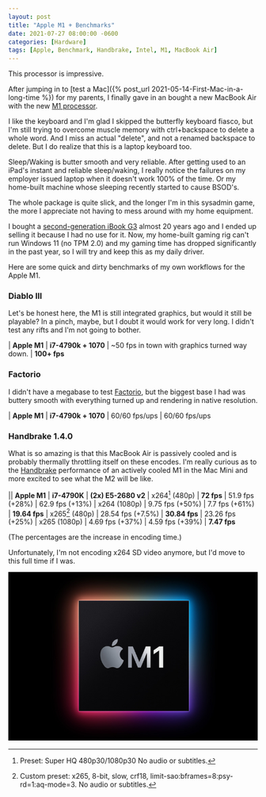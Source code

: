 ```yaml
---
layout: post
title: "Apple M1 + Benchmarks"
date: 2021-07-27 08:00:00 -0600
categories: [Hardware]
tags: [Apple, Benchmark, Handbrake, Intel, M1, MacBook Air]
---
```


This processor is impressive.

After jumping in to [test a Mac]({% post_url 2021-05-14-First-Mac-in-a-long-time %}) for my parents, I finally gave in an bought a new MacBook Air with the new [M1 processor](https://infogalactic.com/info/Apple_M1).

I like the keyboard and I'm glad I skipped the butterfly keyboard fiasco, but I'm still trying to overcome muscle memory with ctrl+backspace to delete a whole word. And I miss an actual "delete", and not a renamed backspace to delete. But I do realize that this is a laptop keyboard too.

Sleep/Waking is butter smooth and very reliable. After getting used to an iPad's instant and reliable sleep/waking, I really notice the failures on my employer issued laptop when it doesn't work 100% of the time. Or my home-built machine whose sleeping recently started to cause BSOD's.

The whole package is quite slick, and the longer I'm in this sysadmin game, the more I appreciate not having to mess around with my home equipment.

I bought a [second-generation iBook G3](https://en.wikipedia.org/wiki/IBook#iBook_G3_Dual_USB_(%22Snow%22)) almost 20 years ago and I ended up selling it because I had no use for it. Now, my home-built gaming rig can't run Windows 11 (no TPM 2.0) and my gaming time has dropped significantly in the past year, so I will try and keep this as my daily driver.

Here are some quick and dirty benchmarks of my own workflows for the Apple M1.

### Diablo III

Let's be honest here, the M1 is still integrated graphics, but would it still be playable? In a pinch, maybe, but I doubt it would work for very long. I didn't test any rifts and I'm not going to bother.

| **Apple M1** | **i7-4790k + 1070**
| ~50 fps in town with graphics turned way down. | **100+ fps**

### Factorio

I didn't have a megabase to test [Factorio](https://www.factorio.com), but the biggest base I had was buttery smooth with everything turned up and rendering in native resolution.

| **Apple M1** | **i7-4790k + 1070**
| 60/60 fps/ups | 60/60 fps/ups

### Handbrake 1.4.0

What is so amazing is that this MacBook Air is passively cooled and is probably thermally throttling itself on these encodes. I'm really curious as to the [Handbrake](https://handbrake.fr) performance of an actively cooled M1 in the Mac Mini and more excited to see what the M2 will be like.

|| **Apple M1** | **i7-4790K** | **(2x) E5-2680 v2**
| x264[^1] (480p) | **72 fps** | 51.9 fps (+28%) | 62.9 fps (+13%)
| x264 (1080p) | 9.75 fps (+50%) | 7.7 fps (+61%) | **19.64 fps**
| x265[^2] (480p) | 28.54 fps (+7.5%) | **30.84 fps** | 23.26 fps (+25%)
| x265 (1080p) | 4.69 fps (+37%) | 4.59 fps (+39%) | **7.47 fps**

(The percentages are the increase in encoding time.)

Unfortunately, I'm not encoding x264 SD video anymore, but I'd move to this full time if I was.

[![Apple M1 logo](/assets/2021/07/apple-m1-logo.jpg)](https://www.apple.com/newsroom/2020/11/apple-unleashes-m1/)

[^1]: Preset: Super HQ 480p30/1080p30 No audio or subtitles.
[^2]: Custom preset: x265, 8-bit, slow, crf18, limit-sao:bframes=8:psy-rd=1:aq-mode=3. No audio or subtitles.
